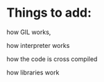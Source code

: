 # Things to add:

how GIL works,

how interpreter works

how the code is cross compiled

how libraries work